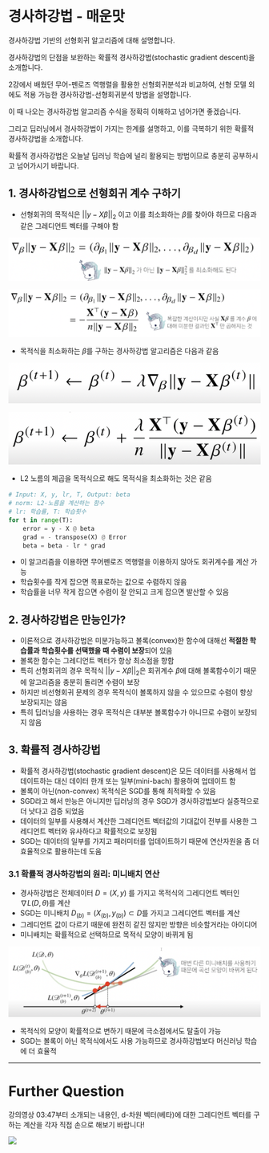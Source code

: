 # 경사하강법 - 매운맛

경사하강법 기반의 선형회귀 알고리즘에 대해 설명합니다.

경사하강법의 단점을 보완하는 확률적 경사하강법(stochastic gradient descent)을 소개합니다.

2강에서 배웠던 무어-펜로즈 역행렬을 활용한 선형회귀분석과 비교하여, 선형 모델 외에도 적용 가능한 경사하강법-선형회귀분석 방법을 설명합니다. 

이 때 나오는 경사하강법 알고리즘 수식을 정확히 이해하고 넘어가면 좋겠습니다.

그리고 딥러닝에서 경사하강법이 가지는 한계를 설명하고, 이를 극복하기 위한 확률적 경사하강법을 소개합니다. 

확률적 경사하강법은 오늘날 딥러닝 학습에 널리 활용되는 방법이므로 충분히 공부하시고 넘어가시기 바랍니다.

 ## 1. 경사하강법으로 선형회귀 계수 구하기

 - 선형회귀의 목적식은 $||y - X\beta||_2$ 이고 이를 최소화하는 $\beta$를 찾아야 하므로 다음과 같은 그레디언트 벡터를 구해야 함

![](2021-08-04-22-50-23.png)

![](2021-08-04-22-53-21.png)

- 목적식을 최소화하는 $\beta$를 구하는 경사하강법 알고리즘은 다음과 같음

![](2021-08-04-22-54-38.png)

![](2021-08-04-22-55-49.png)

- L2 노름의 제곱을 목적식으로 해도 목적식을 최소화하는 것은 같음

```python
# Input: X, y, lr, T, Output: beta
# norm: L2-노름을 계산하는 함수
# lr: 학습률, T: 학습횟수
for t in range(T):
    error = y - X @ beta
    grad = - transpose(X) @ Error
    beta = beta - lr * grad
```

- 이 알고리즘을 이용하면 무어펜로즈 역행렬을 이용하지 않아도 회귀계수를 계산 가능
- 학습횟수를 작게 잡으면 목표로하는 값으로 수렴하지 않음
- 학습률을 너무 작게 잡으면 수렴이 잘 안되고 크게 잡으면 발산할 수 있음


## 2. 경사하강법은 만능인가?

- 이론적으로 경사하강법은 미분가능하고 볼록(convex)한 함수에 대해선 **적절한 학습률과 학습횟수를 선택했을 때 수렴이 보장**되어 있음
- 볼록한 함수는 그레디언트 벡터가 항상 최소점을 향함
- 특히 선형회귀의 경우 목적식 $||y - X\beta||_2$은 회귀계수 $\beta$에 대해 볼록함수이기 때문에 알고리즘을 충분히 돌리면 수렴이 보장
- 하지만 비선형회귀 문제의 경우 목적식이 볼록하지 않을 수 있으므로 수렴이 항상 보장되지는 않음
- 특히 딥러닝을 사용하는 경우 목적식은 대부분 볼록함수가 아니므로 수렴이 보장되지 않음

## 3. 확률적 경사하강법

- 확률적 경사하강법(stochastic gradient descent)은 모든 데이터를 사용해서 업데이트하는 대신 데이터 한개 또는 일부(mini-bach) 활용하여 업데이트 함
- 볼록이 아닌(non-convex) 목적식은 SGD를 통해 최적화할 수 있음
- SGD라고 해서 만능은 아니지만 딥러닝의 경우 SGD가 경사하강법보다 실증적으로 더 낫다고 검증 되었음
- 데이터의 일부를 사용해서 계산한 그레디언트 벡터값의 기대값이 전부를 사용한 그레디언트 벡터와 유사하다고 확률적으로 보장됨
- SGD는 데이터의 일부를 가지고 패러미터를 업데이트하기 때문에 연산자원을 좀 더 효율적으로 활용하는데 도움

### 3.1 확률적 경사하강법의 원리: 미니배치 연산

- 경사하강법은 전체데이터 $D = (X, y)$ 를 가지고 목적식의 그레디언트 벡터인 $\nabla L(D, \theta)$를 계산
- SGD는 미니배치 $D_(b) = (X_(b), y_(b)) \subset D$를 가지고 그레디언트 벡터를 계산
- 그레디언트 값이 다르기 때문에 완전히 같진 않지만 방향은 비슷할거라는 아이디어
- 미니배치는 확률적으로 선택하므로 목적식 모양이 바뀌게 됨

![](2021-08-04-23-11-53.png)

- 목적식의 모양이 확률적으로 변하기 때문에 극소점에서도 탈출이 가능
- SGD는 볼록이 아닌 목적식에서도 사용 가능하므로 경사하강법보다 머신러닝 학습에 더 효율적

--- 
# Further Question

강의영상 03:47부터 소개되는 내용인, d-차원 벡터(베타)에 대한 그레디언트 벡터를 구하는 계산을 각자 직접 손으로 해보기 바랍니다!

![](2021-08-05-10-39-32.png)